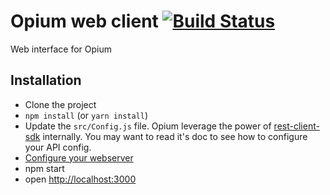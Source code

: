 Opium web client [![Build Status](https://travis-ci.org/opium/opium-web.svg?branch=react)](https://travis-ci.org/opium/opium-web)
===========

Web interface for Opium

## Installation
  * Clone the project
  * `npm install`  (or `yarn install`)
  * Update the `src/Config.js` file. Opium leverage the power of [rest-client-sdk](https://github.com/mapado/rest-client-js-sdk) internally. You may want to read it's doc to see how to configure your API config.
  * [Configure your webserver](https://github.com/opium/opium-server)
  * npm start
  * open [http://localhost:3000](http://localhost:3000)
